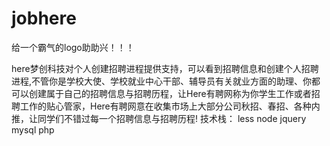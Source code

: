 # jobhere

给一个霸气的logo助助兴！！！


<!--


          _____                    _____                    _____                    _____          
         /\    \                  /\    \                  /\    \                  /\    \         
        /::\____\                /::\    \                /::\    \                /::\    \        
       /:::/    /               /::::\    \              /::::\    \              /::::\    \       
      /:::/    /               /::::::\    \            /::::::\    \            /::::::\    \      
     /:::/    /               /:::/\:::\    \          /:::/\:::\    \          /:::/\:::\    \     
    /:::/____/               /:::/  \:::\    \        /:::/  \:::\    \        /:::/  \:::\    \    
   /::::\    \              /::::\   \:::\    \      /::::\   \:::\    \      /::::\   \:::\    \   
  /::::::\    \   _____    /::::::\   \:::\    \    /::::::\   \:::\    \    /::::::\   \:::\    \  
 /:::/\:::\    \ /\    \  /:::/\:::\   \:::\    \  /:::/\:::\   \:::\____\  /:::/\:::\   \:::\    \
/:::/  \:::\    /::\____\/:::/  \:::\   \:::\____\/:::/  \:::\   \:::|    |/:::/  \:::\   \:::\____\
\::/    \:::\  /:::/    /\:::\   \:::\   \::/    /\::/   |::::\  /:::|____|\:::\   \:::\   \::/    /
 \/____/ \:::\/:::/    /  \:::\   \:::\   \/____/  \/————|:::::\/:::/    /  \:::\   \:::\   \/____/ 
          \::::::/    /    \:::\   \:::\                 |:::::::::/    /    \:::\   \:::\    \     
           \::::/    /      \:::\   \:::\                |::|\::::/    /      \:::\   \:::\____\    
           /:::/    /        \:::\   \::/                |::| \::/____/        \:::\   \::/    /    
          /:::/    /          \:::\   \/                 |::|   |               \:::\   \/____/     
         /:::/    /            \:::\    \                |::|   |                \:::\    \         
        /:::/    /              \:::\____\               \::|   |                 \:::\____\        
        \::/    /                \::/    /                \:|   |                  \::/    /        
         \/____/                  \/____/                  \|___|                   \/____/         




-->

here梦创科技对个人创建招聘进程提供支持，可以看到招聘信息和创建个人招聘进程,不管你是学校大使、学校就业中心干部、辅导员有关就业方面的助理、你都可以创建属于自己的招聘信息与招聘历程，让Here有聘网称为你学生工作或者招聘工作的贴心管家，Here有聘网意在收集市场上大部分公司秋招、春招、各种内推，让同学们不错过每一个招聘信息与招聘历程!
技术栈：
less
node
jquery
mysql
php
